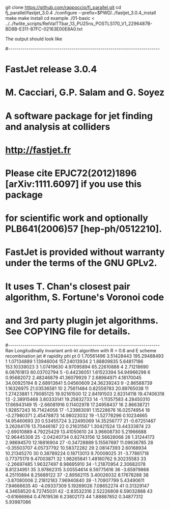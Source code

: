 git clone https://github.com/rappoccio/fj_parallel.git
cd fj_parallel/fastjet_3.0.4
./configure --prefix=$PWD/../fastjet_3.0.4_install
make
make install
cd example
./01-basic < ../../fwlite_scripts/RelValTTbar_13_PU25ns_POSTLS170_V1_2296487B-BD8B-E311-87FC-02163E00E8A0.txt


The output should look like

#--------------------------------------------------------------------------
#                         FastJet release 3.0.4
#                 M. Cacciari, G.P. Salam and G. Soyez                  
#     A software package for jet finding and analysis at colliders      
#                           http://fastjet.fr                           
#	                                                                      
# Please cite EPJC72(2012)1896 [arXiv:1111.6097] if you use this package
# for scientific work and optionally PLB641(2006)57 [hep-ph/0512210].   
#                                                                       
# FastJet is provided without warranty under the terms of the GNU GPLv2.
# It uses T. Chan's closest pair algorithm, S. Fortune's Voronoi code
# and 3rd party plugin jet algorithms. See COPYING file for details.
#--------------------------------------------------------------------------
Ran Longitudinally invariant anti-kt algorithm with R = 0.6 and E scheme recombination
jet #        rapidity             phi              pt
    0      1.70561496      3.51428443    195.29488493
    1      1.07134889      1.13946004    157.24013934
    2      1.88809835      5.64817186    153.10339023
    3      1.07419630      4.97095894     65.22610888
    4      2.71218690      6.08761813     60.03702794
    5     -0.44236051      1.61523394     54.94966298
    6      0.95682072      2.48246879     41.36079929
    7      2.68984971      4.18170045     34.00925194
    8      2.68913841      5.04560609     24.36239243
    9     -2.86588739      1.16326975     21.03536581
   10      2.75611484      0.82559783     20.89765038
   11      1.27423881      1.79085125     19.92161500
   12      2.84191503      2.82314118     19.47406318
   13     -2.38915468      3.80333141     19.25832733
   14     -1.11357583      4.28450310     17.66943149
   15     -2.66081916      0.11402978     17.24958437
   16      2.86638721      1.92857243     16.71424058
   17     -1.23983091      1.15228676     16.02574954
   18     -0.27980371      2.45478873     14.98023032
   19     -1.52778296      0.10234665     14.95460693
   20      0.53455724      3.22495069     14.35256777
   21     -0.67251467      3.26264176     13.70446187
   22      0.21631567      1.30421524     13.44333874
   23     -2.69010889      4.79225429     13.41050610
   24      3.96608730      5.21966688     12.96445308
   25     -2.04240734      0.82743156     12.56628068
   26      1.31244173      2.98694570     12.16816904
   27     -0.34728889      5.15567697     11.09636785
   28     -0.35503707      4.05737792     10.58372282
   29      2.08147393      2.60168934     10.21345270
   30      0.38789224      0.18713013      9.70008025
   31     -3.77861718      0.77375179      9.47003871
   32      1.98265841      1.48180762      9.30235583
   33     -2.26697485      1.96327497      8.98695910
   34     -1.21870954      2.30682078      8.81234951
   35      3.97862315      3.00554614      8.59775616
   36     -3.65979868      4.25110894      8.25689122
   37     -2.89562115      3.40026032      8.17678288
   38     -3.87080006      2.21812183      7.96940840
   39     -1.70907799      5.43490611      7.94666635
   40     -4.09337309      5.19269026      7.08652274
   41      0.31329147      4.34658520      6.72745031
   42     -2.83532316      2.52226808      6.59032888
   43     -0.61666864      0.47619536      6.23802173
   44      1.88887852      0.34877312      5.93987086
